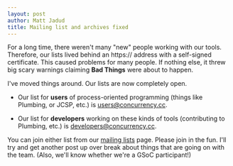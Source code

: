 ```yaml
---
layout: post
author: Matt Jadud
title: Mailing list and archives fixed
---
```


For a long time, there weren't many "new" people working with our tools. Therefore, our lists lived behind an https:// address with a self-signed certificate. This caused problems for many people. If nothing else, it threw big scary warnings claiming **Bad Things** were about to happen.

I've moved things around. Our lists are now completely open.
               
 * Our list for **users** of process-oriented programming (things like Plumbing, or JCSP, etc.) is <users@concurrency.cc>.

 * Our list for **developers** working on these kinds of tools (contributing to Plumbing, etc.) is <developers@concurrency.cc>.

You can join either list from our [mailing lists](/docs/mailinglists.html) page. Please join in the fun. I'll try and get another post up over break about things that are going on with the team. (Also, we'll know whether we're a GSoC participant!)
